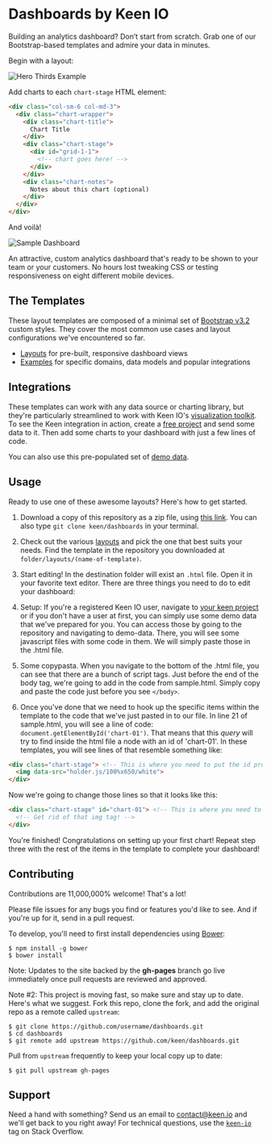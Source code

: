 # Dashboards by Keen IO

Building an analytics dashboard? Don’t start from scratch. Grab one of our Bootstrap-based templates and admire your data in minutes.

Begin with a layout:

![Hero Thirds Example](http://cl.ly/image/3v2H180U0k0Q/Screen%20Shot%202014-10-29%20at%203.12.24%20AM.png)

Add charts to each `chart-stage` HTML element:

``` html
<div class="col-sm-6 col-md-3">
  <div class="chart-wrapper">
    <div class="chart-title">
      Chart Title
    </div>
    <div class="chart-stage">
      <div id="grid-1-1">
        <!-- chart goes here! -->
      </div>
    </div>
    <div class="chart-notes">
      Notes about this chart (optional)
    </div>
  </div>
</div>
```

And voilà!

![Sample Dashboard](http://cl.ly/image/1T3a0X402r0W/Screen%20Shot%202014-10-29%20at%203.35.04%20AM.png)

An attractive, custom analytics dashboard that's ready to be shown to your team or your customers. No hours lost tweaking CSS or testing responsiveness on eight different mobile devices.

## The Templates

These layout templates are composed of a minimal set of [Bootstrap v3.2](http://getbootstrap.com/) custom styles. They cover the most common use cases and layout configurations we've encountered so far.

* [Layouts](http://keen.github.io/dashboards/layouts/) for pre-built, responsive dashboard views
* [Examples](http://keen.github.io/dashboards/examples/) for specific domains, data models and popular integrations

## Integrations

These templates can work with any data source or charting library, but they're particularly streamlined to work with Keen IO's [visualization toolkit](https://github.com/keenlabs/keen-js). To see the Keen integration in action, create a [free project](http://keen.io/signup?s=gh-dashboards) and send some data to it. Then add some charts to your dashboard with just a few lines of code.

You can also use this pre-populated set of [demo data](https://github.com/keen/dashboards/tree/gh-pages/demo-data). 

## Usage

Ready to use one of these awesome layouts? Here's how to get started.

1. Download a copy of this repository as a zip file, using [this link](https://github.com/keen/dashboards/archive/gh-pages.zip). You can also type `git clone keen/dashboards` in your terminal.

2. Check out the various [layouts](http://keen.github.io/dashboards/layouts/) and pick the one that best suits your needs. Find the template in the repository you downloaded at `folder/layouts/(name-of-template)`.

3. Start editing! In the destination folder will exist an `.html` file. Open it in your favorite text editor. There are three things you need to do to edit your dashboard:
  1. Setup: If you're a registered Keen IO user, navigate to [your keen project](http://keen.io/login?s=gh-dashboards) or if you don't have a user at first, you can simply use some demo data that we've prepared for you. You can access those by going to the repository and navigating to demo-data. There, you will see some javascript files with some code in them. We will simply paste those in the .html file.
  2. Some copypasta. When you navigate to the bottom of the .html file, you can see that there are a bunch of script tags. Just before the end of the body tag, we're going to add in the code from sample.html. Simply copy and paste the code just before you see ```</body>```.
  3. Once you've done that we need to hook up the specific items within the template to the code that we've just pasted in to our file. In line 21 of sample.html, you will see a line of code: ```document.getElementById('chart-01')```. That means that this *query* will try to find inside the html file a node with an id of 'chart-01'. In these templates, you will see lines of that resemble something like:
  ```html
  <div class="chart-stage"> <!-- This is where you need to put the id property in! -->
    <img data-src="holder.js/100%x650/white">
  </div>
  ```
  Now we're going to change those lines so that it looks like this:
  ```html
  <div class="chart-stage" id="chart-01"> <!-- This is where you need to put the id property in! -->
    <!-- Get rid of that img tag! -->
  </div>
  ```

You're finished! Congratulations on setting up your first chart! Repeat step three with the rest of the items in the template to complete your dashboard!

## Contributing

Contributions are 11,000,000% welcome! That's a lot!

Please file issues for any bugs you find or features you'd like to see. And if you're up for it, send in a pull request.

To develop, you'll need to first install dependencies using [Bower](http://bower.io/):

```
$ npm install -g bower
$ bower install
```

Note: Updates to the site backed by the **gh-pages** branch go live immediately once pull requests are reviewed and approved.

Note #2: This project is moving fast, so make sure and stay up to date. Here's what we suggest. Fork this repo, clone the fork, and add the original repo as a remote called `upstream`:

```
$ git clone https://github.com/username/dashboards.git
$ cd dashboards
$ git remote add upstream https://github.com/keen/dashboards.git
```

Pull from `upstream` frequently to keep your local copy up to date:

```
$ git pull upstream gh-pages
```

## Support

Need a hand with something? Send us an email to [contact@keen.io](mailto:contact@keen.io) and we'll get back to you right away!
For technical questions, use the [`keen-io`](https://stackoverflow.com/questions/tagged/keen-io) tag on Stack Overflow.
